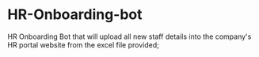 # HR-Onboarding-bot

HR Onboarding Bot that will upload all new staff details into the company's HR portal website from the excel file provided;
